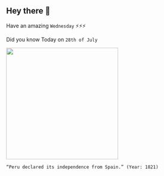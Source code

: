 ## Hey there 👋
Have an amazing `Wednesday` ⚡⚡⚡

Did you know Today on `28th of July`
 
 [<img src="https://upload.wikimedia.org/wikipedia/commons/7/7f/La_Independencia_del_Per%C3%BA.jpg" width="300" />](https://en.wikipedia.org/wiki/Peruvian_War_of_Independence) 
 ```
“Peru declared its independence from Spain.” (Year: 1821)
```
